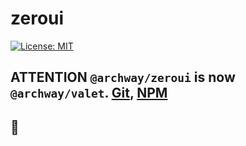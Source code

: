 # zeroui

[![License: MIT](https://img.shields.io/badge/License-MIT-yellow.svg)](https://opensource.org/licenses/MIT)

## ATTENTION `@archway/zeroui` is now `@archway/valet`. [Git](https://github.com/off-court-creations/valet), [NPM](https://www.npmjs.com/package/@archway/valet) 

## 🚀
